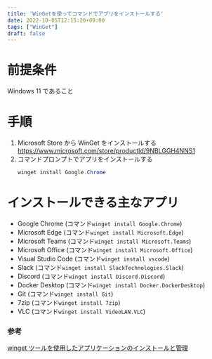 ```yaml
---
title: 'WinGetを使ってコマンドでアプリをインストールする'
date: 2022-10-05T12:15:20+09:00
tags: ["WinGet"]
draft: false
---
```


# 前提条件
Windows 11 であること

# 手順
1. Microsoft Store から WinGet をインストールする
   https://www.microsoft.com/store/productId/9NBLGGH4NNS1
2. コマンドプロンプトでアプリをインストールする
    ```powershell
    winget install Google.Chrome
    ```
# インストールできる主なアプリ
- Google Chrome (コマンド`winget install Google.Chrome`)
- Microsoft Edge (コマンド`winget install Microsoft.Edge`)
- Microsoft Teams (コマンド`winget install Microsoft.Teams`)
- Microsoft Office (コマンド`winget install Microsoft.Office`)
- Visual Studio Code (コマンド`winget install vscode`)
- Slack (コマンド`winget install SlackTechnologies.Slack`)
- Discord (コマンド`winget install Discord.Discord`)
- Docker Desktop (コマンド`winget install Docker.DockerDesktop`)
- Git (コマンド`winget install Git`)
- 7zip (コマンド`winget install 7zip`)
- VLC (コマンド`winget install VideoLAN.VLC`)

### 参考
[winget ツールを使用したアプリケーションのインストールと管理](https://learn.microsoft.com/ja-jp/windows/package-manager/winget/)